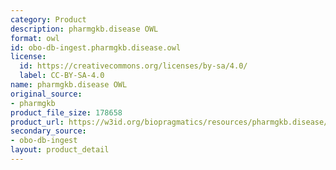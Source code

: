 ```yaml
---
category: Product
description: pharmgkb.disease OWL
format: owl
id: obo-db-ingest.pharmgkb.disease.owl
license:
  id: https://creativecommons.org/licenses/by-sa/4.0/
  label: CC-BY-SA-4.0
name: pharmgkb.disease OWL
original_source:
- pharmgkb
product_file_size: 178658
product_url: https://w3id.org/biopragmatics/resources/pharmgkb.disease/pharmgkb.disease.owl
secondary_source:
- obo-db-ingest
layout: product_detail
---
```

